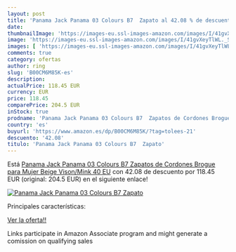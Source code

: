 ```yaml
---
layout: post
title: 'Panama Jack Panama 03 Colours B7  Zapato al 42.08 % de descuento'
date: 
thumbnailImage: 'https://images-eu.ssl-images-amazon.com/images/I/41gvXeyTlWL._SL200_.jpg'
image: 'https://images-eu.ssl-images-amazon.com/images/I/41gvXeyTlWL._SL200_.jpg'
images: [ 'https://images-eu.ssl-images-amazon.com/images/I/41gvXeyTlWL._SL200_.jpg' ]
comments: true
category: ofertas
author: ring
slug: 'B00CM6M85K-es'
description:
actualPrice: 118.45 EUR
currency: EUR
price: 118.45
comparePrice: 204.5 EUR
inStock: true
prodname: 'Panama Jack Panama 03 Colours B7  Zapatos de Cordones Brogue para Mujer  Beige  Vison/Mink   40 EU'
country: 'es'
buyurl: 'https://www.amazon.es/dp/B00CM6M85K/?tag=tolees-21'
descuento: '42.08'
titulo: 'Panama Jack Panama 03 Colours B7  Zapato'
---
```


Está [Panama Jack Panama 03 Colours B7  Zapatos de Cordones Brogue para Mujer  Beige  Vison/Mink   40 EU](https://www.amazon.es/dp/B00CM6M85K/?tag=tolees-21) con 42.08 de descuento por 118.45 EUR (original: 204.5 EUR) en el siguiente enlace!

[![Panama Jack Panama 03 Colours B7  Zapato](https://images-eu.ssl-images-amazon.com/images/I/41gvXeyTlWL._SL200_.jpg)](https://www.amazon.es/dp/B00CM6M85K/?tag=tolees-21)

Principales características:


[Ver la oferta!!](https://www.amazon.es/dp/B00CM6M85K/?tag=tolees-21)

Links participate in Amazon Associate program and might generate a comission on qualifying sales


